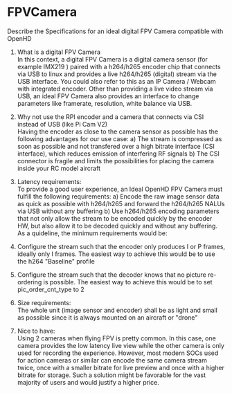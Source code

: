 # FPVCamera
Describe the Specifications for an ideal digital FPV Camera compatible with OpenHD

1) What is a digital FPV Camera\
In this context, a digital FPV Camera is a digital camera sensor (for example IMX219 ) paired with a h264/h265 encoder chip that connects via USB to linux and provides a live h264/h265 (digital) stream via the USB interface.
You could also refer to this as an IP Camera / Webcam with integrated encoder.
Other than providing a live video stream via USB, an ideal FPV Camera also provides an interface to change parameters like framerate, resolution, white balance via USB.

2) Why not use the RPI encoder and a camera that connects via CSI instead of USB (like Pi Cam V2)\
Having the encoder as close to the camera sensor as possible has the following advantages for our use case:
a) The stream is compressed as soon as possible and not transfered over a high bitrate interface (CSI interface), which reduces emission of interfering RF signals 
b) The CSI connector is fragile and limits the possibilities for placing the camera inside your RC model aircraft

3) Latency requirements:\
To provide a good user experience, an Ideal OpenHD FPV Camera must fulfill the following requirements:
a) Encode the raw image sensor data as quick as possible with h264/h265 and forward the h264/h265 NALUs via USB without any buffering
b) Use h264/h265 encoding parameters that not only allow the stream to be encoded quickly by the encoder HW, but also allow it to be decoded quickly and without any buffering. As a quideline, the minimum requirements would be:
  1) Configure the stream such that the encoder only produces I or P frames, ideally only I frames. The easiest way to achieve this would be to use the h264 "Baseline" profile
  2) Configure the stream such that the decoder knows that no picture re-ordering is possible. The easiest way to achieve this would be to set pic_order_cnt_type to 2

4) Size requirements:\
The whole unit (image sensor and encoder) shall be as light and small as possible since it is always mounted on an aircraft or "drone"

5) Nice to have:\
Using 2 cameras when flying FPV is pretty common. In this case, one camera provides the low latency live view while the other camera is only used for recording the experience.
However, most modern SOCs used for action cameras or similar can encode the same camera stream twice, once with a smaller bitrate for live preview and once with a higher bitrate for storage. Such a solution might be favorable for the vast majority of users and would justify a higher price.



